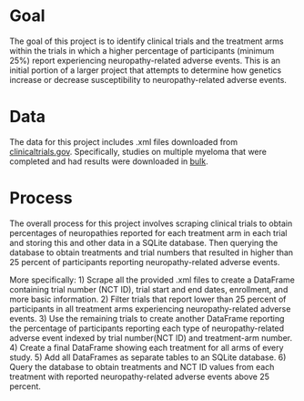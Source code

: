 # Goal
The goal of this project is to identify clinical trials and the treatment arms within the trials in which a higher percentage of participants (minimum 25%) report experiencing neuropathy-related adverse events.  This is an initial portion of a larger project that attempts to determine how genetics increase or decrease susceptibility to neuropathy-related adverse events. 

# Data
The data for this project includes .xml files downloaded from [clinicaltrials.gov](https://clinicaltrials.gov/).  Specifically, studies on multiple myeloma that were completed and had results were downloaded in [bulk](https://clinicaltrials.gov/ct2/results?cond=Multiple+Myeloma&term=&cntry=&state=&city=&dist=&Search=Search&recrs=e&rslt=With).

# Process
The overall process for this project involves scraping clinical trials to obtain percentages of neuropathies reported for each treatment arm in each trial and storing this and other data in a SQLite database.  Then querying the database to obtain treatments and trial numbers that resulted in higher than 25 percent of participants reporting neuropathy-related adverse events.  

More specifically:
    1) Scrape all the provided .xml files to create a DataFrame containing trial number (NCT ID), trial start and end dates, enrollment, and more basic information.
    2) Filter trials that report lower than 25 percent of participants in all treatment arms experiencing neuropathy-related adverse events.
    3) Use the remaining trials to create another DataFrame reporting the percentage of participants reporting each type of neuropathy-related adverse event indexed by trial number(NCT ID) and treatment-arm number.
    4) Create a final DataFrame showing each treatment for all arms of every study.
    5) Add all DataFrames as separate tables to an SQLite database.
    6) Query the database to obtain treatments and NCT ID values from each treatment with reported neuropathy-related adverse events above 25 percent.
